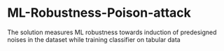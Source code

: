 # ML-Robustness-Poison-attack
The solution measures ML robustness towards induction of predesigned noises in the dataset while training classifier on tabular data

